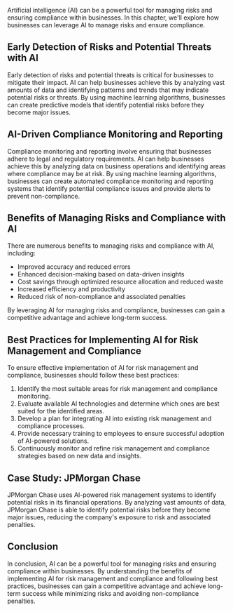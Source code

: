 
Artificial intelligence (AI) can be a powerful tool for managing risks and ensuring compliance within businesses. In this chapter, we'll explore how businesses can leverage AI to manage risks and ensure compliance.

Early Detection of Risks and Potential Threats with AI
------------------------------------------------------

Early detection of risks and potential threats is critical for businesses to mitigate their impact. AI can help businesses achieve this by analyzing vast amounts of data and identifying patterns and trends that may indicate potential risks or threats. By using machine learning algorithms, businesses can create predictive models that identify potential risks before they become major issues.

AI-Driven Compliance Monitoring and Reporting
---------------------------------------------

Compliance monitoring and reporting involve ensuring that businesses adhere to legal and regulatory requirements. AI can help businesses achieve this by analyzing data on business operations and identifying areas where compliance may be at risk. By using machine learning algorithms, businesses can create automated compliance monitoring and reporting systems that identify potential compliance issues and provide alerts to prevent non-compliance.

Benefits of Managing Risks and Compliance with AI
-------------------------------------------------

There are numerous benefits to managing risks and compliance with AI, including:

* Improved accuracy and reduced errors
* Enhanced decision-making based on data-driven insights
* Cost savings through optimized resource allocation and reduced waste
* Increased efficiency and productivity
* Reduced risk of non-compliance and associated penalties

By leveraging AI for managing risks and compliance, businesses can gain a competitive advantage and achieve long-term success.

Best Practices for Implementing AI for Risk Management and Compliance
---------------------------------------------------------------------

To ensure effective implementation of AI for risk management and compliance, businesses should follow these best practices:

1. Identify the most suitable areas for risk management and compliance monitoring.
2. Evaluate available AI technologies and determine which ones are best suited for the identified areas.
3. Develop a plan for integrating AI into existing risk management and compliance processes.
4. Provide necessary training to employees to ensure successful adoption of AI-powered solutions.
5. Continuously monitor and refine risk management and compliance strategies based on new data and insights.

Case Study: JPMorgan Chase
--------------------------

JPMorgan Chase uses AI-powered risk management systems to identify potential risks in its financial operations. By analyzing vast amounts of data, JPMorgan Chase is able to identify potential risks before they become major issues, reducing the company's exposure to risk and associated penalties.

Conclusion
----------

In conclusion, AI can be a powerful tool for managing risks and ensuring compliance within businesses. By understanding the benefits of implementing AI for risk management and compliance and following best practices, businesses can gain a competitive advantage and achieve long-term success while minimizing risks and avoiding non-compliance penalties.
